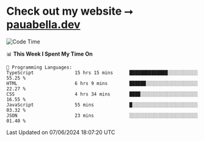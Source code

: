 # Check out my website ⭢ [pauabella.dev](https://pauabella.dev)

<!--START_SECTION:waka-->
![Code Time](http://img.shields.io/badge/Code%20Time-3%2C439%20hrs%2046%20mins-blue)

📊 **This Week I Spent My Time On** 

```text
💬 Programming Languages: 
TypeScript               15 hrs 15 mins      ██████████████░░░░░░░░░░░   55.25 % 
HTML                     6 hrs 9 mins        ██████░░░░░░░░░░░░░░░░░░░   22.27 % 
CSS                      4 hrs 34 mins       ████░░░░░░░░░░░░░░░░░░░░░   16.55 % 
JavaScript               55 mins             █░░░░░░░░░░░░░░░░░░░░░░░░   03.32 % 
JSON                     23 mins             ░░░░░░░░░░░░░░░░░░░░░░░░░   01.40 % 
```


 Last Updated on 07/06/2024 18:07:20 UTC
<!--END_SECTION:waka-->
